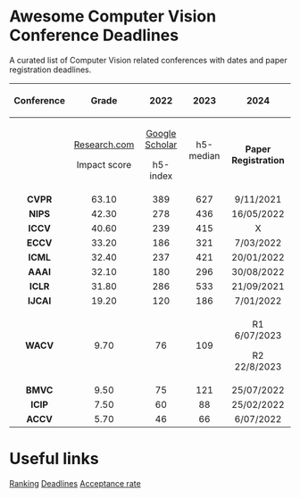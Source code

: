 # Awesome Computer Vision Conference Deadlines
A curated list of Computer Vision related conferences with dates and paper registration deadlines.

|<p></p><p>**Conference**</p>|**Grade**|**2022**|**2023**|**2024**|
| :-: | :-: | :-: | :-: | :-: |
||<p>[Research.com](https://research.com/conference-rankings/computer-science)</p><p>Impact score</p>|<p>[Google Scholar](https://scholar.google.com/citations?view_op=top_venues&hl=en&vq=eng_computervisionpatternrecognition)</p><p>h5-index | h5-median</p>|**Paper Registration**|**Dates**|**Location**|**Paper Registration**|**Dates**|**Location**|**Paper Registration**|**Dates**|**Location**|
|**CVPR**|63.10|389 | 627|9/11/2021|19->24/07/2022|[New Orleans, USA](https://cvpr2022.thecvf.com/)|11/11/2022|18->22/06/2023|[Vancouver, Canada](https://cvpr2023.thecvf.com/)|?|?|Seattle, USA|
|**NIPS**|42.30|278 | 436|16/05/2022|28/11 -> 09/11/2022|[New, Orleans, USA](https://nips.cc/)|?|?|?|?|?|?|
|**ICCV**|40.60|239 | 415|X|X|X|8/03/2023|2->6/10/2023|[Paris, France](https://iccv2023.thecvf.com/)|X|X|X|
|**ECCV**|33.20|186 | 321|7/03/2022|23->27/10/2022|[Tel Aviv, Israel](https://eccv2022.ecva.net/)|X|X|X|?|?|?|
|**ICML**|32.40|237 | 421|20/01/2022|17->23/07/2022|[Baltimore, USA](https://icml.cc/)|?|24->30/07/2023|[?](https://icml.cc/Conferences/2023/Dates)|?|?|?|
|**AAAI**|32.10|180 | 296|30/08/2022|22/02->1/03/2022|[Virtual](https://aaai.org/Conferences/AAAI-22/)|8/08/2022|7->14/02/2023|[Washington DC, USA](https://aaai.org/Conferences/AAAI-23/)|?|?|?|
|**ICLR**|31.80|286 | 533|21/09/2021|25->29/04/2022|[Virtual](https://iclr.cc/virtual/2022/index.html)|21/09/2022|1->5/05/2023|[Kigali Rwanda](https://iclr.cc/Conferences/2023)|?|?|?|
|**IJCAI**|19.20|120 | 186|7/01/2022|23->29/07/2022|[Vienna, Austria](https://ijcai-22.org/)|?|19->25/08/2023|[Cape Town, South Africa](https://ijcai-23.org/)|?|?|?|
|**WACV**|9.70|76 | 109|<p>R1 6/07/2023</p><p>R2 22/8/2023</p>|3->8/01/2023|[Waikoloa, Hawaii](https://wacv2023.thecvf.com/)|?|?|?|?|?|?|
|**BMVC**|9.50|75 | 121|25/07/2022|21->24/11/2022|[London, UK](https://bmvc2022.org/)|?|?|?|?|?|?|
|**ICIP**|7.50|60 | 88|25/02/2022|16->19/10/2022|[Bordeaux, France](https://2022.ieeeicip.org/)|?|9->12/10/2022|[Kuala Lumpur, Malaysia](http://2023.ieeeicip.org/)|?|?|?|
|**ACCV**|5.70|46 | 66|6/07/2022|4->8/12/2022|[Macau SAR, China](https://accv2022.org/en/default.asp)|?|?|?|?|?|?|


# Useful links
[Ranking](https://research.com/conference-rankings/computer-science/machine-learning)
[Deadlines](https://aideadlin.es/?sub=ML,CV,RO)
[Acceptance rate](https://github.com/lixin4ever/Conference-Acceptance-Rate)
